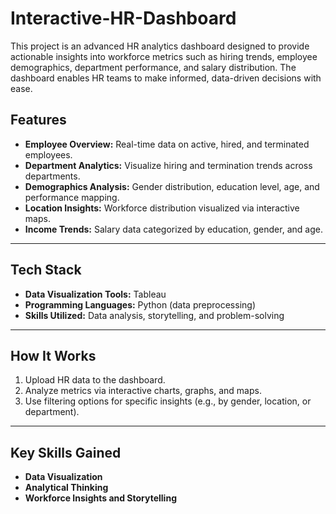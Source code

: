 # Interactive-HR-Dashboard
This project is an advanced HR analytics dashboard designed to provide actionable insights into workforce metrics such as hiring trends, employee demographics, department performance, and salary distribution. The dashboard enables HR teams to make informed, data-driven decisions with ease.

## Features
- **Employee Overview:** Real-time data on active, hired, and terminated employees.
- **Department Analytics:** Visualize hiring and termination trends across departments.
- **Demographics Analysis:** Gender distribution, education level, age, and performance mapping.
- **Location Insights:** Workforce distribution visualized via interactive maps.
- **Income Trends:** Salary data categorized by education, gender, and age.

---

## Tech Stack
- **Data Visualization Tools:** Tableau
- **Programming Languages:** Python (data preprocessing)
- **Skills Utilized:** Data analysis, storytelling, and problem-solving

---

## How It Works
1. Upload HR data to the dashboard.
2. Analyze metrics via interactive charts, graphs, and maps.
3. Use filtering options for specific insights (e.g., by gender, location, or department).

---

## Key Skills Gained
- **Data Visualization**
- **Analytical Thinking**
- **Workforce Insights and Storytelling**
